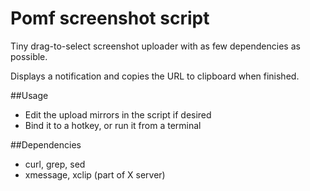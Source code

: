 # Pomf screenshot script
Tiny drag-to-select screenshot uploader with as few dependencies as possible.

Displays a notification and copies the URL to clipboard when finished.

##Usage
* Edit the upload mirrors in the script if desired
* Bind it to a hotkey, or run it from a terminal

##Dependencies
* curl, grep, sed
* xmessage, xclip (part of X server)
